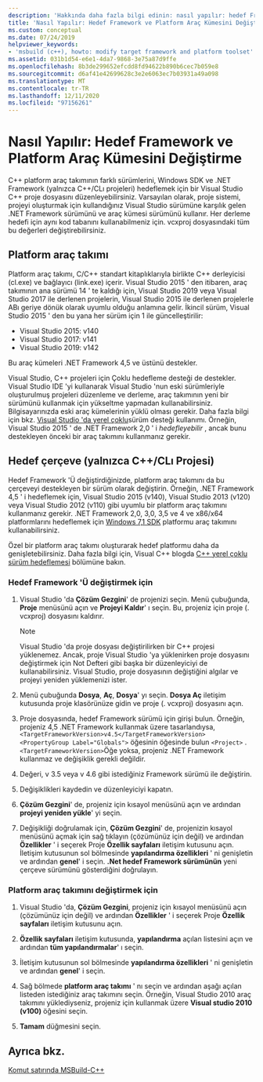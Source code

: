 ```yaml
---
description: 'Hakkında daha fazla bilgi edinin: nasıl yapılır: hedef Framework ve platform araç takımını değiştirme'
title: 'Nasıl Yapılır: Hedef Framework ve Platform Araç Kümesini Değiştirme'
ms.custom: conceptual
ms.date: 07/24/2019
helpviewer_keywords:
- 'msbuild (c++), howto: modify target framework and platform toolset'
ms.assetid: 031b1d54-e6e1-4da7-9868-3e75a87d9ffe
ms.openlocfilehash: 8b3de299652efcdd8fd94622b890b6cec7b059e8
ms.sourcegitcommit: d6af41e42699628c3e2e6063ec7b03931a49a098
ms.translationtype: MT
ms.contentlocale: tr-TR
ms.lasthandoff: 12/11/2020
ms.locfileid: "97156261"
---
```

# <a name="how-to-modify-the-target-framework-and-platform-toolset"></a>Nasıl Yapılır: Hedef Framework ve Platform Araç Kümesini Değiştirme

C++ platform araç takımının farklı sürümlerini, Windows SDK ve .NET Framework (yalnızca C++/CLı projeleri) hedeflemek için bir Visual Studio C++ proje dosyasını düzenleyebilirsiniz. Varsayılan olarak, proje sistemi, projeyi oluşturmak için kullandığınız Visual Studio sürümüne karşılık gelen .NET Framework sürümünü ve araç kümesi sürümünü kullanır. Her derleme hedefi için aynı kod tabanını kullanabilmeniz için. vcxproj dosyasındaki tüm bu değerleri değiştirebilirsiniz.

## <a name="platform-toolset"></a>Platform araç takımı

Platform araç takımı, C/C++ standart kitaplıklarıyla birlikte C++ derleyicisi (cl.exe) ve bağlayıcı (link.exe) içerir. Visual Studio 2015 ' den itibaren, araç takımının ana sürümü 14 ' te kaldığı için, Visual Studio 2019 veya Visual Studio 2017 ile derlenen projelerin, Visual Studio 2015 ile derlenen projelerle ABı geriye dönük olarak uyumlu olduğu anlamına gelir. İkincil sürüm, Visual Studio 2015 ' den bu yana her sürüm için 1 ile güncelleştirilir:

- Visual Studio 2015: v140
- Visual Studio 2017: v141
- Visual Studio 2019: v142

Bu araç kümeleri .NET Framework 4,5 ve üstünü destekler.

Visual Studio, C++ projeleri için Çoklu hedefleme desteği de destekler. Visual Studio IDE 'yi kullanarak Visual Studio 'nun eski sürümleriyle oluşturulmuş projeleri düzenleme ve derleme, araç takımının yeni bir sürümünü kullanmak için yükseltme yapmadan kullanabilirsiniz. Bilgisayarınızda eski araç kümelerinin yüklü olması gerekir. Daha fazla bilgi için bkz. [Visual Studio 'da yerel çoklu](../porting/use-native-multi-targeting.md)sürüm desteği kullanımı. Örneğin, Visual Studio 2015 ' de .NET Framework 2,0 ' i *hedefleyebilir* , ancak bunu destekleyen önceki bir araç takımını kullanmanız gerekir.

## <a name="target-framework-ccli-project-only"></a>Hedef çerçeve (yalnızca C++/CLı Projesi)

Hedef Framework 'Ü değiştirdiğinizde, platform araç takımını da bu çerçeveyi destekleyen bir sürüm olarak değiştirin. Örneğin, .NET Framework 4,5 ' i hedeflemek için, Visual Studio 2015 (v140), Visual Studio 2013 (v120) veya Visual Studio 2012 (v110) gibi uyumlu bir platform araç takımını kullanmanız gerekir. .NET Framework 2,0, 3,0, 3,5 ve 4 ve x86/x64 platformlarını hedeflemek için [Windows 7,1 SDK](https://www.microsoft.com/download/details.aspx?id=8279) platformu araç takımını kullanabilirsiniz.

Özel bir platform araç takımı oluşturarak hedef platformu daha da genişletebilirsiniz. Daha fazla bilgi için, Visual C++ blogda [C++ yerel çoklu sürüm hedeflemesi](https://devblogs.microsoft.com/cppblog/c-native-multi-targeting/) bölümüne bakın.

### <a name="to-change-the-target-framework"></a>Hedef Framework 'Ü değiştirmek için

1. Visual Studio 'da **Çözüm Gezgini**' de projenizi seçin. Menü çubuğunda, **Proje** menüsünü açın ve **Projeyi Kaldır**' ı seçin. Bu, projeniz için proje (. vcxproj) dosyasını kaldırır.

   > [!NOTE]
   >  Visual Studio 'da proje dosyası değiştirilirken bir C++ projesi yüklenemez. Ancak, proje Visual Studio 'ya yüklenirken proje dosyasını değiştirmek için Not Defteri gibi başka bir düzenleyiciyi de kullanabilirsiniz. Visual Studio, proje dosyasının değiştiğini algılar ve projeyi yeniden yüklemenizi ister.

1. Menü çubuğunda **Dosya**, **Aç**, **Dosya**' yı seçin. **Dosya Aç** iletişim kutusunda proje klasörünüze gidin ve proje (. vcxproj) dosyasını açın.

1. Proje dosyasında, hedef Framework sürümü için girişi bulun. Örneğin, projeniz 4,5 .NET Framework kullanmak üzere tasarlandıysa, `<TargetFrameworkVersion>v4.5</TargetFrameworkVersion>` `<PropertyGroup Label="Globals">` öğesinin öğesinde bulun `<Project>` . `<TargetFrameworkVersion>`Öğe yoksa, projeniz .NET Framework kullanmaz ve değişiklik gerekli değildir.

1. Değeri, v 3.5 veya v 4.6 gibi istediğiniz Framework sürümü ile değiştirin.

1. Değişiklikleri kaydedin ve düzenleyiciyi kapatın.

1. **Çözüm Gezgini**' de, projeniz için kısayol menüsünü açın ve ardından **projeyi yeniden yükle**' yi seçin.

1. Değişikliği doğrulamak için, **Çözüm Gezgini**' de, projenizin kısayol menüsünü açmak için sağ tıklayın (çözümünüz için değil) ve ardından **Özellikler** ' i seçerek Proje **Özellik sayfaları** iletişim kutusunu açın. İletişim kutusunun sol bölmesinde **yapılandırma özellikleri** ' ni genişletin ve ardından **genel**' i seçin. **.Net hedef Framework sürümünün** yeni çerçeve sürümünü gösterdiğini doğrulayın.

### <a name="to-change-the-platform-toolset"></a>Platform araç takımını değiştirmek için

1. Visual Studio 'da, **Çözüm Gezgini**, projeniz için kısayol menüsünü açın (çözümünüz için değil) ve ardından **Özellikler** ' i seçerek Proje **Özellik sayfaları** iletişim kutusunu açın.

1. **Özellik sayfaları** iletişim kutusunda, **yapılandırma** açılan listesini açın ve ardından **tüm yapılandırmalar**' ı seçin.

1. İletişim kutusunun sol bölmesinde **yapılandırma özellikleri** ' ni genişletin ve ardından **genel**' i seçin.

1. Sağ bölmede **platform araç takımı** ' nı seçin ve ardından aşağı açılan listeden istediğiniz araç takımını seçin. Örneğin, Visual Studio 2010 araç takımını yüklediyseniz, projeniz için kullanmak üzere **Visual studio 2010 (v100)** öğesini seçin.

1. **Tamam** düğmesini seçin.

## <a name="see-also"></a>Ayrıca bkz.

[Komut satırında MSBuild-C++](msbuild-visual-cpp.md)
